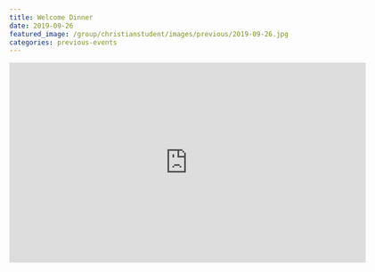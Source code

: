 ```yaml
---
title: Welcome Dinner
date: 2019-09-26
featured_image: /group/christianstudent/images/previous/2019-09-26.jpg
categories: previous-events
---
```

<iframe src="https://player.vimeo.com/video/379934341" width="640" height="360" frameborder="0" allow="autoplay; fullscreen" allowfullscreen></iframe>
